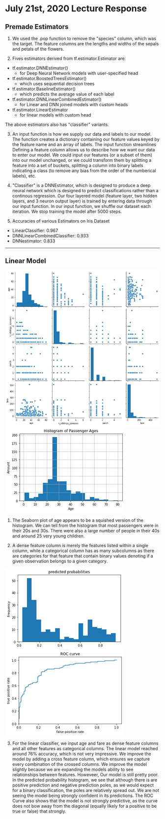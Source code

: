 # July 21st, 2020 Lecture Response
## Premade Estimators
1. We used the .pop function to remove the "species" column, which was the target. The feature columns are the lengths and widths of the sepals and petals of the flowers.

2. Fives estimators derived from tf.estimator.Estimator are:

- tf.estimator.DNNEstimator() 
    - for Deep Neural Network models with user-specified head
- tf.estimator.BoostedTreesEstimator() 
    - which uses sequential decision trees
- tf.estimator.BaselineEstimator() 
    - which predicts the average value of each label
- tf.estimator.DNNLinearCombinedEstimator() 
    - for Linear and DNN joined models with custom heads
- tf.estimator.LinearEstimator 
    - for linear models with custom head

The above estimators also has "classifier" variants.

3. An input function is how we supply our data and labels to our model. The function creates a dictionary containing our feature values keyed by the feature name and an array of labels. The input function streamlines Defining a feature column allows us to describe how we want our data to enter our model. We could input our features (or a subset of them) into our model unchanged, or we could transform them by splitting a feature into a set of buckets, splitting a column into binary labels indicating a class (to remove any bias from the order of the numberical labels), etc. 

4. "Classifier" is a DNNEstimator, which is designed to produce a deep neural network which is designed to predict classifications rather than a continous regression. Our four layered model (feature layer, two hidden layers, and 3 neuron output layer) is trained by entering data through our input function. In our input function, we shuffle our dataset each iteration. We stop training the model after 5000 steps.

5. Accuracies of various Estimators on Iris Dataset

- LinearClassifier: 0.967
- DNNLinearCombinedClassifier: 0.933
- DNNestimator: 0.833

---
## Linear Model

![16](/DATA310_Images/21_0.png)
![16](/DATA310_Images/21_1.png)

1. The Seaborn plot of age appears to be a squished version of the histogram. We can tell from the histogram that most passengers were in their 20s and 30s. There were also a large number of people in their 40s and around 25 very young children.

2. A dense feature column is merely the features listed within a single column, while a categorical column has as many subcolumns as there are categories for that feature that contain binary values denoting if a given observation belongs to a given category.

![16](/DATA310_Images/21_2.png)
![16](/DATA310_Images/21_3.png)

3. For the linear classifier, we input age and fare as dense feature columns and all other features as categorical columns. The linear model reached around 76% accuracy, which is not very impressive. We improve the model by adding a cross feature column, which ensures we capture every combination of the crossed columns. We improve the model slightly because we are expanding the models ability to see relationships between features. Howeveer, Our model is still pretty poor. In the predicted probability histogram, we see that although there is are positive prediction and negative prediction poles, as we would expect for a binary classification, the poles are relatively spread out. We are not seeing the model being strongly confident in its predictions. The ROC Curve also shows that the model is not strongly predictive, as the curve does not bow away from the diagonal (equally likely for a positive to be true or false) that strongly.
